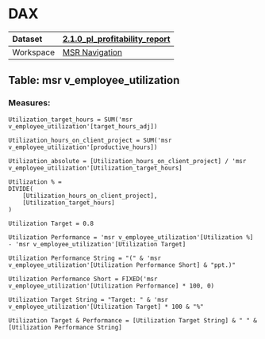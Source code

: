 



# DAX

|Dataset|[2.1.0_pl_profitability_report](./../2.1.0_pl_profitability_report.md)|
| :--- | :--- |
|Workspace|[MSR Navigation](../../Workspaces/MSR-Navigation.md)|

## Table: msr v_employee_utilization

### Measures:


```dax
Utilization_target_hours = SUM('msr v_employee_utilization'[target_hours_adj])
```



```dax
Utilization_hours_on_client_project = SUM('msr v_employee_utilization'[productive_hours])
```



```dax
Utilization_absolute = [Utilization_hours_on_client_project] / 'msr v_employee_utilization'[Utilization_target_hours]
```



```dax
Utilization % = 
DIVIDE(
	[Utilization_hours_on_client_project],
	[Utilization_target_hours]
)
```



```dax
Utilization Target = 0.8
```



```dax
Utilization Performance = 'msr v_employee_utilization'[Utilization %] - 'msr v_employee_utilization'[Utilization Target]
```



```dax
Utilization Performance String = "(" & 'msr v_employee_utilization'[Utilization Performance Short] & "ppt.)"
```



```dax
Utilization Performance Short = FIXED('msr v_employee_utilization'[Utilization Performance] * 100, 0)
```



```dax
Utilization Target String = "Target: " & 'msr v_employee_utilization'[Utilization Target] * 100 & "%"
```



```dax
Utilization Target & Performance = [Utilization Target String] & " " & [Utilization Performance String]
```

